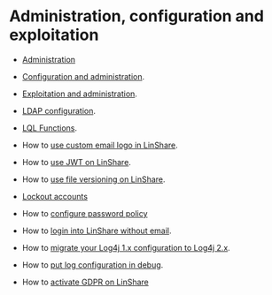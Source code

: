 # Administration, configuration and exploitation

* [Administration](linshare-admin.md)

* [Configuration and administration](configuration-administration.md).

* [Exploitation and administration](exploitation-administration.md).

* [LDAP configuration](ldap.md).

* [LQL Functions](LQL-functions.md).

* How to [use custom email logo in LinShare](how-to-use-mail-attachment.md).

* How to [use JWT on LinShare](how-to-use-jwt.md).

* How to [use file versioning on LinShare](how-to-use-file-versioning.md).

* [Lockout accounts](account-lockout-policy.md)

* How to [configure password policy](configuration-password-policy.md)

* How to [login into LinShare without email](how-to-login-without-email.md).

* How to [migrate your Log4j 1.x configuration to Log4j 2.x](how-to-migrate-log4j-configuration.md).

* How to [put log configuration in debug](how-to-put-log-configuration-in-debug.md).

* How to [activate GDPR on LinShare](how-to-activate-gdpr.md)
